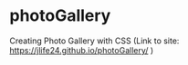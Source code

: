 # photoGallery
Creating Photo Gallery with CSS
(Link to site: https://jlife24.github.io/photoGallery/ )
